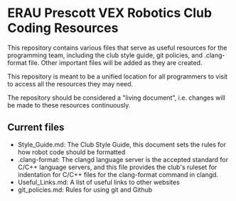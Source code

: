 # ERAU Prescott VEX Robotics Club Coding Resources

This repository contains various files that serve as useful resources for the programming team, including the club style guide, git policies, and .clang-format file. Other important files will be added as they are created.

This repository is meant to be a unified location for all programmers to visit to access all the resources they may need.

The repository should be considered a "living document", i.e. changes will be made to these resources continuously.

## Current files

- Style_Guide.md: The Club Style Guide, this document sets the rules for how robot code should be formatted
- .clang-format: The clangd language server is the accepted standard for C/C++ language servers, and this file provides the club's ruleset for indentation for C/C++ files for the clang-format command in clangd.
- Useful_Links.md: A list of useful links to other websites
- git_policies.md: Rules for using git and Github